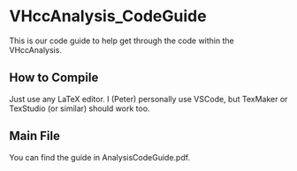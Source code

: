 # VHccAnalysis_CodeGuide
This is our code guide to help get through the code within the VHccAnalysis.

## How to Compile
Just use any LaTeX editor. I (Peter) personally use VSCode, but TexMaker or TexStudio (or similar) should work too.

## Main File
You can find the guide in AnalysisCodeGuide.pdf.
